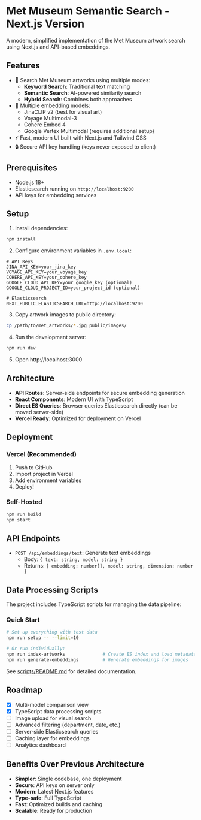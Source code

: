 # Met Museum Semantic Search - Next.js Version

A modern, simplified implementation of the Met Museum artwork search using Next.js and API-based embeddings.

## Features

- 🎨 Search Met Museum artworks using multiple modes:
  - **Keyword Search**: Traditional text matching
  - **Semantic Search**: AI-powered similarity search
  - **Hybrid Search**: Combines both approaches
- 🚀 Multiple embedding models:
  - JinaCLIP v2 (best for visual art)
  - Voyage Multimodal-3
  - Cohere Embed 4
  - Google Vertex Multimodal (requires additional setup)
- ⚡ Fast, modern UI built with Next.js and Tailwind CSS
- 🔒 Secure API key handling (keys never exposed to client)

## Prerequisites

- Node.js 18+
- Elasticsearch running on `http://localhost:9200`
- API keys for embedding services

## Setup

1. Install dependencies:
```bash
npm install
```

2. Configure environment variables in `.env.local`:
```env
# API Keys
JINA_API_KEY=your_jina_key
VOYAGE_API_KEY=your_voyage_key
COHERE_API_KEY=your_cohere_key
GOOGLE_CLOUD_API_KEY=your_google_key (optional)
GOOGLE_CLOUD_PROJECT_ID=your_project_id (optional)

# Elasticsearch
NEXT_PUBLIC_ELASTICSEARCH_URL=http://localhost:9200
```

3. Copy artwork images to public directory:
```bash
cp /path/to/met_artworks/*.jpg public/images/
```

4. Run the development server:
```bash
npm run dev
```

5. Open http://localhost:3000

## Architecture

- **API Routes**: Server-side endpoints for secure embedding generation
- **React Components**: Modern UI with TypeScript
- **Direct ES Queries**: Browser queries Elasticsearch directly (can be moved server-side)
- **Vercel Ready**: Optimized for deployment on Vercel

## Deployment

### Vercel (Recommended)

1. Push to GitHub
2. Import project in Vercel
3. Add environment variables
4. Deploy!

### Self-Hosted

```bash
npm run build
npm start
```

## API Endpoints

- `POST /api/embeddings/text`: Generate text embeddings
  - Body: `{ text: string, model: string }`
  - Returns: `{ embedding: number[], model: string, dimension: number }`

## Data Processing Scripts

The project includes TypeScript scripts for managing the data pipeline:

### Quick Start

```bash
# Set up everything with test data
npm run setup -- --limit=10

# Or run individually:
npm run index-artworks              # Create ES index and load metadata
npm run generate-embeddings         # Generate embeddings for images
```

See [scripts/README.md](scripts/README.md) for detailed documentation.

## Roadmap

- [x] Multi-model comparison view
- [x] TypeScript data processing scripts
- [ ] Image upload for visual search
- [ ] Advanced filtering (department, date, etc.)
- [ ] Server-side Elasticsearch queries
- [ ] Caching layer for embeddings
- [ ] Analytics dashboard

## Benefits Over Previous Architecture

- **Simpler**: Single codebase, one deployment
- **Secure**: API keys on server only
- **Modern**: Latest Next.js features
- **Type-safe**: Full TypeScript
- **Fast**: Optimized builds and caching
- **Scalable**: Ready for production